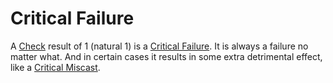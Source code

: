 # Critical Failure

A [Check](../Game%20Procedures/Check.md) result of 1 (natural 1) is a [Critical Failure](../Dice%20Rolls/Critical%20Failure.md). It is always a failure no matter what. And in certain cases it results in some extra detrimental effect, like a [Critical Miscast](Critical%20Miscast.md).